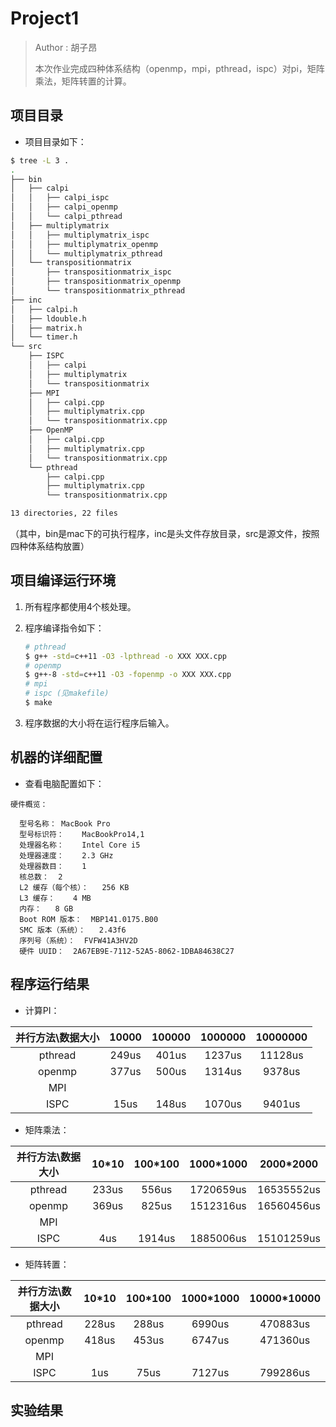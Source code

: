 # Project1

> Author : 胡子昂 <br>
>
> 本次作业完成四种体系结构（openmp，mpi，pthread，ispc）对pi，矩阵乘法，矩阵转置的计算。

## 项目目录

- 项目目录如下：

~~~bash
$ tree -L 3 .
.
├── bin
│   ├── calpi
│   │   ├── calpi_ispc
│   │   ├── calpi_openmp
│   │   └── calpi_pthread
│   ├── multiplymatrix
│   │   ├── multiplymatrix_ispc
│   │   ├── multiplymatrix_openmp
│   │   └── multiplymatrix_pthread
│   └── transpositionmatrix
│       ├── transpositionmatrix_ispc
│       ├── transpositionmatrix_openmp
│       └── transpositionmatrix_pthread
├── inc
│   ├── calpi.h
│   ├── ldouble.h
│   ├── matrix.h
│   └── timer.h
└── src
    ├── ISPC
    │   ├── calpi
    │   ├── multiplymatrix
    │   └── transpositionmatrix
    ├── MPI
    │   ├── calpi.cpp
    │   ├── multiplymatrix.cpp
    │   └── transpositionmatrix.cpp
    ├── OpenMP
    │   ├── calpi.cpp
    │   ├── multiplymatrix.cpp
    │   └── transpositionmatrix.cpp
    └── pthread
        ├── calpi.cpp
        ├── multiplymatrix.cpp
        └── transpositionmatrix.cpp

13 directories, 22 files
~~~

（其中，bin是mac下的可执行程序，inc是头文件存放目录，src是源文件，按照四种体系结构放置）

## 项目编译运行环境

1. 所有程序都使用4个核处理。

2. 程序编译指令如下：

   ~~~bash
   # pthread
   $ g++ -std=c++11 -O3 -lpthread -o XXX XXX.cpp
   # openmp
   $ g++-8 -std=c++11 -O3 -fopenmp -o XXX XXX.cpp
   # mpi
   # ispc (见makefile)
   $ make
   ~~~

3. 程序数据的大小将在运行程序后输入。

## 机器的详细配置

- 查看电脑配置如下：

~~~
硬件概览：

  型号名称：	MacBook Pro
  型号标识符：	MacBookPro14,1
  处理器名称：	Intel Core i5
  处理器速度：	2.3 GHz
  处理器数目：	1
  核总数：	2
  L2 缓存（每个核）：	256 KB
  L3 缓存：	4 MB
  内存：	8 GB
  Boot ROM 版本：	MBP141.0175.B00
  SMC 版本（系统）：	2.43f6
  序列号（系统）：	FVFW41A3HV2D
  硬件 UUID：	2A67EB9E-7112-52A5-8062-1DBA84638C27
~~~

## 程序运行结果

- 计算PI：

| 并行方法\数据大小 | 10000 | 100000 | 1000000 | 10000000 |
| :---------------: | :---: | :----: | :-----: | :------: |
|      pthread      | 249us | 401us  | 1237us  | 11128us  |
|      openmp       | 377us | 500us  | 1314us  |  9378us  |
|        MPI        |       |        |         |          |
|       ISPC        | 15us  | 148us  | 1070us  |  9401us  |

- 矩阵乘法：

| 并行方法\数据大小 | 10*10 | 100*100 | 1000*1000 | 2000*2000  |
| :---------------: | :---: | :-----: | :-------: | :--------: |
|      pthread      | 233us |  556us  | 1720659us | 16535552us |
|      openmp       | 369us |  825us  | 1512316us | 16560456us |
|        MPI        |       |         |           |            |
|       ISPC        |  4us  | 1914us  | 1885006us | 15101259us |

- 矩阵转置：

| 并行方法\数据大小 | 10*10 | 100*100 | 1000*1000 | 10000*10000 |
| :---------------: | :---: | :-----: | :-------: | :---------: |
|      pthread      | 228us |  288us  |  6990us   |  470883us   |
|      openmp       | 418us |  453us  |  6747us   |  471360us   |
|        MPI        |       |         |           |             |
|       ISPC        |  1us  |  75us   |  7127us   |  799286us   |

## 实验结果

